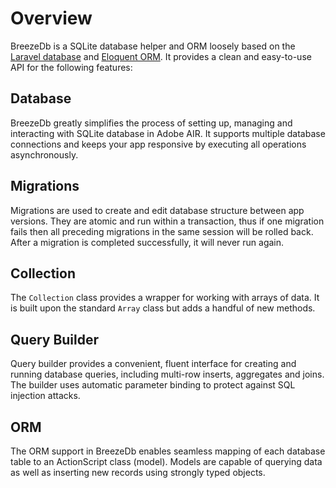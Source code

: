 # Overview

BreezeDb is a SQLite database helper and ORM loosely based on the [Laravel database](https://laravel.com/docs/5.3/database) and [Eloquent ORM](https://laravel.com/docs/5.3/eloquent). It provides a clean and easy-to-use API for the following features:

## Database

BreezeDb greatly simplifies the process of setting up, managing and interacting with SQLite database in Adobe AIR. It supports multiple database connections and keeps your app responsive by executing all operations asynchronously.

## Migrations

Migrations are used to create and edit database structure between app versions. They are atomic and run within a transaction, thus if one migration fails then all preceding migrations in the same session will be rolled back. After a migration is completed successfully, it will never run again.

## Collection

The `Collection` class provides a wrapper for working with arrays of data. It is built upon the standard `Array` class but adds a handful of new methods.

## Query Builder

Query builder provides a convenient, fluent interface for creating and running database queries, including multi-row inserts, aggregates and joins. The builder uses automatic parameter binding to protect against SQL injection attacks.

## ORM

The ORM support in BreezeDb enables seamless mapping of each database table to an ActionScript class (model). Models are capable of querying data as well as inserting new records using strongly typed objects.